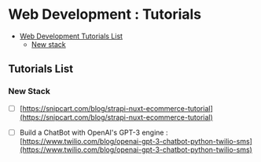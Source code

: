 # Web Development : Tutorials

- [Web Development Tutorials List](#tutorials-list)
  - [New stack](#new-stack)

## Tutorials List

### New Stack

* [ ] [https://snipcart.com/blog/strapi-nuxt-ecommerce-tutorial](https://snipcart.com/blog/strapi-nuxt-ecommerce-tutorial)

* [ ] Build a ChatBot with OpenAI's GPT-3 engine : [https://www.twilio.com/blog/openai-gpt-3-chatbot-python-twilio-sms](https://www.twilio.com/blog/openai-gpt-3-chatbot-python-twilio-sms)